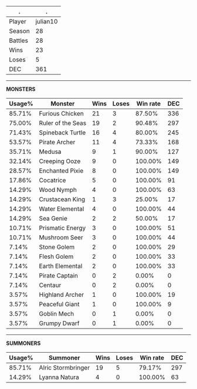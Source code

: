 .|.
|-|-
Player|julian10
Season|28
Battles|28
Wins|23
Loses|5
DEC|361

---
**MONSTERS**

Usage%|Monster|Wins|Loses|Win rate|DEC|
-|-|-|-|-|-|
85.71%|Furious Chicken|21|3|87.50%|336|
75.00%|Ruler of the Seas|19|2|90.48%|297|
71.43%|Spineback Turtle|16|4|80.00%|245|
53.57%|Pirate Archer|11|4|73.33%|168|
35.71%|Medusa|9|1|90.00%|127|
32.14%|Creeping Ooze|9|0|100.00%|149|
28.57%|Enchanted Pixie|8|0|100.00%|149|
17.86%|Cocatrice|5|0|100.00%|91|
14.29%|Wood Nymph|4|0|100.00%|63|
14.29%|Crustacean King|1|3|25.00%|17|
14.29%|Water Elemental|4|0|100.00%|44|
14.29%|Sea Genie|2|2|50.00%|17|
10.71%|Prismatic Energy|3|0|100.00%|51|
10.71%|Mushroom Seer|3|0|100.00%|44|
7.14%|Stone Golem|2|0|100.00%|29|
7.14%|Flesh Golem|2|0|100.00%|33|
7.14%|Earth Elemental|2|0|100.00%|33|
7.14%|Pirate Captain|0|2|0.00%|0|
7.14%|Centaur|0|2|0.00%|0|
3.57%|Highland Archer|1|0|100.00%|19|
3.57%|Peaceful Giant|1|0|100.00%|9|
3.57%|Goblin Mech|0|1|0.00%|0|
3.57%|Grumpy Dwarf|0|1|0.00%|0|

---
**SUMMONERS**

Usage%|Summoner|Wins|Loses|Win rate|DEC|
-|-|-|-|-|-|
85.71%|Alric Stormbringer|19|5|79.17%|297|
14.29%|Lyanna Natura|4|0|100.00%|63|
